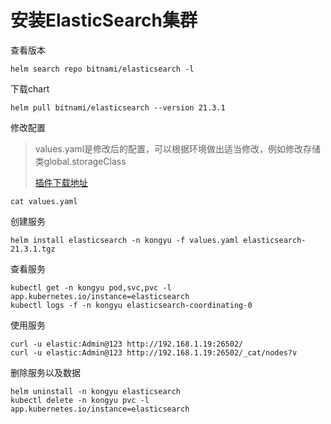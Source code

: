 # 安装ElasticSearch集群

查看版本

```
helm search repo bitnami/elasticsearch -l
```

下载chart

```
helm pull bitnami/elasticsearch --version 21.3.1
```

修改配置

> values.yaml是修改后的配置，可以根据环境做出适当修改，例如修改存储类global.storageClass
>
> [插件下载地址](https://artifacts.elastic.co/downloads/elasticsearch-plugins)

```
cat values.yaml
```

创建服务

```shell
helm install elasticsearch -n kongyu -f values.yaml elasticsearch-21.3.1.tgz
```

查看服务

```
kubectl get -n kongyu pod,svc,pvc -l app.kubernetes.io/instance=elasticsearch
kubectl logs -f -n kongyu elasticsearch-coordinating-0
```

使用服务

```
curl -u elastic:Admin@123 http://192.168.1.19:26502/
curl -u elastic:Admin@123 http://192.168.1.19:26502/_cat/nodes?v
```

删除服务以及数据

```
helm uninstall -n kongyu elasticsearch
kubectl delete -n kongyu pvc -l app.kubernetes.io/instance=elasticsearch
```

